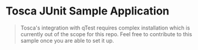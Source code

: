 # Tosca JUnit Sample Application

> Tosca's integration with qTest requires complex installation which is currently out of the scope for this repo.
> Feel free to contribute to this sample once you are able to set it up.